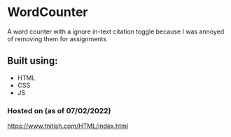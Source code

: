 # WordCounter
A word counter with a ignore in-text citation toggle because I was annoyed of removing them for assignments

## Built using:
* HTML
* CSS
* JS

### Hosted on (as of 07/02/2022)
https://www.tnitish.com/HTML/index.html
